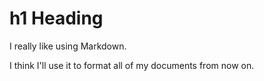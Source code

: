 # h1 Heading


I really like using Markdown.

I think I'll use it to format all of my documents from now on.

